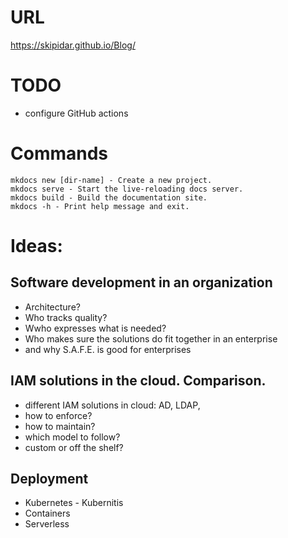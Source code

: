 # URL

https://skipidar.github.io/Blog/


# TODO

- configure GitHub actions

# Commands

```
mkdocs new [dir-name] - Create a new project.
mkdocs serve - Start the live-reloading docs server.
mkdocs build - Build the documentation site.
mkdocs -h - Print help message and exit.
```


# Ideas:


## Software development in an organization
- Architecture?
- Who tracks quality?
- Wwho expresses what is needed?
- Who makes sure the solutions do fit together in an enterprise
- and why S.A.F.E. is good for enterprises

## IAM solutions in the cloud. Comparison.
- different IAM solutions in cloud: AD, LDAP, 
- how to enforce?
- how to maintain?
- which model to follow?
- custom or off the shelf?


## Deployment
- Kubernetes - Kubernitis
- Containers
- Serverless
